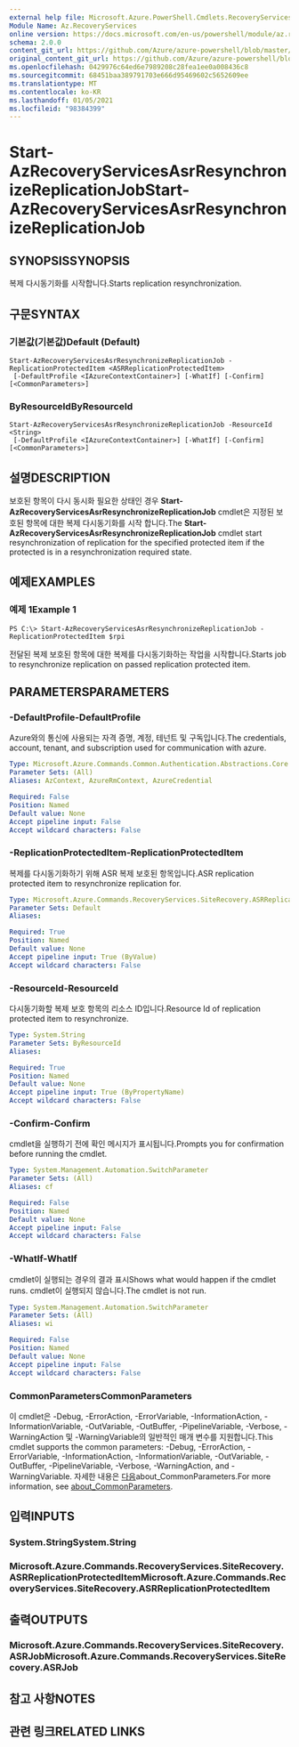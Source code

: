 ```yaml
---
external help file: Microsoft.Azure.PowerShell.Cmdlets.RecoveryServices.SiteRecovery.dll-Help.xml
Module Name: Az.RecoveryServices
online version: https://docs.microsoft.com/en-us/powershell/module/az.recoveryservices/start-azrecoveryservicesasrresynchronizereplicationjob
schema: 2.0.0
content_git_url: https://github.com/Azure/azure-powershell/blob/master/src/RecoveryServices/RecoveryServices/help/Start-AzRecoveryServicesAsrResynchronizeReplicationJob.md
original_content_git_url: https://github.com/Azure/azure-powershell/blob/master/src/RecoveryServices/RecoveryServices/help/Start-AzRecoveryServicesAsrResynchronizeReplicationJob.md
ms.openlocfilehash: 0429976c64ed6e7989208c28fea1ee0a008436c8
ms.sourcegitcommit: 68451baa389791703e666d95469602c5652609ee
ms.translationtype: MT
ms.contentlocale: ko-KR
ms.lasthandoff: 01/05/2021
ms.locfileid: "98384399"
---
```

# <span data-ttu-id="e01c2-101">Start-AzRecoveryServicesAsrResynchronizeReplicationJob</span><span class="sxs-lookup"><span data-stu-id="e01c2-101">Start-AzRecoveryServicesAsrResynchronizeReplicationJob</span></span>

## <span data-ttu-id="e01c2-102">SYNOPSIS</span><span class="sxs-lookup"><span data-stu-id="e01c2-102">SYNOPSIS</span></span>
<span data-ttu-id="e01c2-103">복제 다시동기화를 시작합니다.</span><span class="sxs-lookup"><span data-stu-id="e01c2-103">Starts replication resynchronization.</span></span>

## <span data-ttu-id="e01c2-104">구문</span><span class="sxs-lookup"><span data-stu-id="e01c2-104">SYNTAX</span></span>

### <span data-ttu-id="e01c2-105">기본값(기본값)</span><span class="sxs-lookup"><span data-stu-id="e01c2-105">Default (Default)</span></span>
```
Start-AzRecoveryServicesAsrResynchronizeReplicationJob -ReplicationProtectedItem <ASRReplicationProtectedItem>
 [-DefaultProfile <IAzureContextContainer>] [-WhatIf] [-Confirm] [<CommonParameters>]
```

### <span data-ttu-id="e01c2-106">ByResourceId</span><span class="sxs-lookup"><span data-stu-id="e01c2-106">ByResourceId</span></span>
```
Start-AzRecoveryServicesAsrResynchronizeReplicationJob -ResourceId <String>
 [-DefaultProfile <IAzureContextContainer>] [-WhatIf] [-Confirm] [<CommonParameters>]
```

## <span data-ttu-id="e01c2-107">설명</span><span class="sxs-lookup"><span data-stu-id="e01c2-107">DESCRIPTION</span></span>
<span data-ttu-id="e01c2-108">보호된 항목이 다시 동시화 필요한 상태인 경우 **Start-AzRecoveryServicesAsrResynchronizeReplicationJob** cmdlet은 지정된 보호된 항목에 대한 복제 다시동기화를 시작 합니다.</span><span class="sxs-lookup"><span data-stu-id="e01c2-108">The **Start-AzRecoveryServicesAsrResynchronizeReplicationJob** cmdlet start resynchronization of replication for the specified protected item if the protected is in a resynchronization required state.</span></span>

## <span data-ttu-id="e01c2-109">예제</span><span class="sxs-lookup"><span data-stu-id="e01c2-109">EXAMPLES</span></span>

### <span data-ttu-id="e01c2-110">예제 1</span><span class="sxs-lookup"><span data-stu-id="e01c2-110">Example 1</span></span>
```
PS C:\> Start-AzRecoveryServicesAsrResynchronizeReplicationJob -ReplicationProtectedItem $rpi
```

<span data-ttu-id="e01c2-111">전달된 복제 보호된 항목에 대한 복제를 다시동기화하는 작업을 시작합니다.</span><span class="sxs-lookup"><span data-stu-id="e01c2-111">Starts job to resynchronize replication on passed replication protected item.</span></span>

## <span data-ttu-id="e01c2-112">PARAMETERS</span><span class="sxs-lookup"><span data-stu-id="e01c2-112">PARAMETERS</span></span>

### <span data-ttu-id="e01c2-113">-DefaultProfile</span><span class="sxs-lookup"><span data-stu-id="e01c2-113">-DefaultProfile</span></span>
<span data-ttu-id="e01c2-114">Azure와의 통신에 사용되는 자격 증명, 계정, 테넌트 및 구독입니다.</span><span class="sxs-lookup"><span data-stu-id="e01c2-114">The credentials, account, tenant, and subscription used for communication with azure.</span></span>

```yaml
Type: Microsoft.Azure.Commands.Common.Authentication.Abstractions.Core.IAzureContextContainer
Parameter Sets: (All)
Aliases: AzContext, AzureRmContext, AzureCredential

Required: False
Position: Named
Default value: None
Accept pipeline input: False
Accept wildcard characters: False
```

### <span data-ttu-id="e01c2-115">-ReplicationProtectedItem</span><span class="sxs-lookup"><span data-stu-id="e01c2-115">-ReplicationProtectedItem</span></span>
<span data-ttu-id="e01c2-116">복제를 다시동기화하기 위해 ASR 복제 보호된 항목입니다.</span><span class="sxs-lookup"><span data-stu-id="e01c2-116">ASR replication protected item to resynchronize replication for.</span></span>

```yaml
Type: Microsoft.Azure.Commands.RecoveryServices.SiteRecovery.ASRReplicationProtectedItem
Parameter Sets: Default
Aliases:

Required: True
Position: Named
Default value: None
Accept pipeline input: True (ByValue)
Accept wildcard characters: False
```

### <span data-ttu-id="e01c2-117">-ResourceId</span><span class="sxs-lookup"><span data-stu-id="e01c2-117">-ResourceId</span></span>
<span data-ttu-id="e01c2-118">다시동기화할 복제 보호 항목의 리소스 ID입니다.</span><span class="sxs-lookup"><span data-stu-id="e01c2-118">Resource Id of replication protected item to resynchronize.</span></span>

```yaml
Type: System.String
Parameter Sets: ByResourceId
Aliases:

Required: True
Position: Named
Default value: None
Accept pipeline input: True (ByPropertyName)
Accept wildcard characters: False
```

### <span data-ttu-id="e01c2-119">-Confirm</span><span class="sxs-lookup"><span data-stu-id="e01c2-119">-Confirm</span></span>
<span data-ttu-id="e01c2-120">cmdlet을 실행하기 전에 확인 메시지가 표시됩니다.</span><span class="sxs-lookup"><span data-stu-id="e01c2-120">Prompts you for confirmation before running the cmdlet.</span></span>

```yaml
Type: System.Management.Automation.SwitchParameter
Parameter Sets: (All)
Aliases: cf

Required: False
Position: Named
Default value: None
Accept pipeline input: False
Accept wildcard characters: False
```

### <span data-ttu-id="e01c2-121">-WhatIf</span><span class="sxs-lookup"><span data-stu-id="e01c2-121">-WhatIf</span></span>
<span data-ttu-id="e01c2-122">cmdlet이 실행되는 경우의 결과 표시</span><span class="sxs-lookup"><span data-stu-id="e01c2-122">Shows what would happen if the cmdlet runs.</span></span>
<span data-ttu-id="e01c2-123">cmdlet이 실행되지 않습니다.</span><span class="sxs-lookup"><span data-stu-id="e01c2-123">The cmdlet is not run.</span></span>

```yaml
Type: System.Management.Automation.SwitchParameter
Parameter Sets: (All)
Aliases: wi

Required: False
Position: Named
Default value: None
Accept pipeline input: False
Accept wildcard characters: False
```

### <span data-ttu-id="e01c2-124">CommonParameters</span><span class="sxs-lookup"><span data-stu-id="e01c2-124">CommonParameters</span></span>
<span data-ttu-id="e01c2-125">이 cmdlet은 -Debug, -ErrorAction, -ErrorVariable, -InformationAction, -InformationVariable, -OutVariable, -OutBuffer, -PipelineVariable, -Verbose, -WarningAction 및 -WarningVariable의 일반적인 매개 변수를 지원합니다.</span><span class="sxs-lookup"><span data-stu-id="e01c2-125">This cmdlet supports the common parameters: -Debug, -ErrorAction, -ErrorVariable, -InformationAction, -InformationVariable, -OutVariable, -OutBuffer, -PipelineVariable, -Verbose, -WarningAction, and -WarningVariable.</span></span> <span data-ttu-id="e01c2-126">자세한 내용은 [다음](http://go.microsoft.com/fwlink/?LinkID=113216)about_CommonParameters.</span><span class="sxs-lookup"><span data-stu-id="e01c2-126">For more information, see [about_CommonParameters](http://go.microsoft.com/fwlink/?LinkID=113216).</span></span>

## <span data-ttu-id="e01c2-127">입력</span><span class="sxs-lookup"><span data-stu-id="e01c2-127">INPUTS</span></span>

### <span data-ttu-id="e01c2-128">System.String</span><span class="sxs-lookup"><span data-stu-id="e01c2-128">System.String</span></span>

### <span data-ttu-id="e01c2-129">Microsoft.Azure.Commands.RecoveryServices.SiteRecovery.ASRReplicationProtectedItem</span><span class="sxs-lookup"><span data-stu-id="e01c2-129">Microsoft.Azure.Commands.RecoveryServices.SiteRecovery.ASRReplicationProtectedItem</span></span>

## <span data-ttu-id="e01c2-130">출력</span><span class="sxs-lookup"><span data-stu-id="e01c2-130">OUTPUTS</span></span>

### <span data-ttu-id="e01c2-131">Microsoft.Azure.Commands.RecoveryServices.SiteRecovery.ASRJob</span><span class="sxs-lookup"><span data-stu-id="e01c2-131">Microsoft.Azure.Commands.RecoveryServices.SiteRecovery.ASRJob</span></span>

## <span data-ttu-id="e01c2-132">참고 사항</span><span class="sxs-lookup"><span data-stu-id="e01c2-132">NOTES</span></span>

## <span data-ttu-id="e01c2-133">관련 링크</span><span class="sxs-lookup"><span data-stu-id="e01c2-133">RELATED LINKS</span></span>

